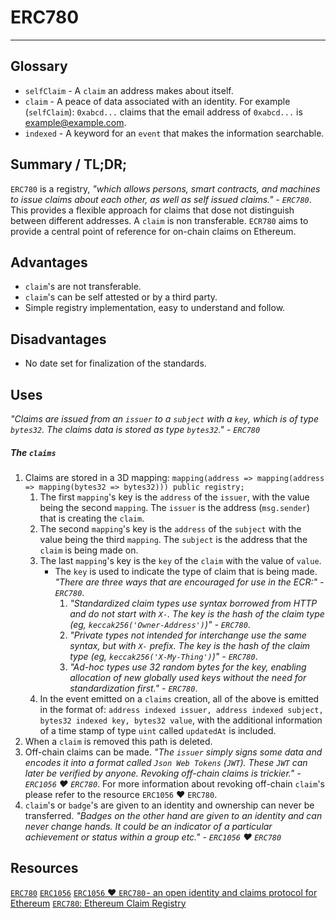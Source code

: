 # ERC780
---

## Glossary
*  `selfClaim` - A `claim` an address makes about itself.  
*  `claim` - A peace of data associated with an identity. For example (`selfClaim`): `0xabcd...` claims that the email address of `0xabcd...` is example@example.com.
*  `indexed` - A keyword for an `event` that makes the information searchable.  

## Summary / TL;DR;
`ERC780` is a registry, _"which allows persons, smart contracts, and machines to issue claims about each other, as well as self issued claims." - `ERC780`_. This provides a flexible approach for claims that dose not distinguish between different addresses. A `claim` is non transferable. `ECR780` aims to provide a central point of reference for on-chain claims on Ethereum.

## Advantages 
* `claim`'s are not transferable.
* `claim`'s can be self attested or by a third party. 
* Simple registry implementation, easy to understand and follow. 

## Disadvantages
* No date set for finalization of the standards.

## Uses 
_"Claims are issued from an `issuer` to a `subject` with a `key`, which is of type `bytes32`. The claims data is stored as type `bytes32`." - `ERC780`_

##### The `claims` 
1. Claims are stored in a 3D mapping: 
`mapping(address => mapping(address => mapping(bytes32 => bytes32))) public registry;`
    1. The first `mapping`'s  key is the `address` of the `issuer`, with the value being the second `mapping`. The `issuer` is the address (`msg.sender`) that is creating the `claim`.
    2. The second `mapping`'s key is the `address` of the `subject` with the value being the third `mapping`. The `subject` is the address that the `claim` is being made on.
    3. The last `mapping`'s key is the `key` of the `claim` with the value of `value`. 
        * The `key` is used to indicate the type of claim that is being made. _"There are three ways that are encouraged for use in the ECR:" - `ERC780`_.
            1. _"Standardized claim types use syntax borrowed from HTTP and do not start with `X-`. The key is the hash of the claim type (eg, `keccak256('Owner-Address')`)" - `ERC780`_.
            2. _"Private types not intended for interchange use the same syntax, but with `X-` prefix. The key is the hash of the claim type (eg, `keccak256('X-My-Thing')`)" - `ERC780`_.
            3. _"Ad-hoc types use 32 random bytes for the key, enabling allocation of new globally used keys without the need for standardization first." - `ERC780`_.
    4. In the event emitted on a `claims` creation, all of the above is emitted in the format of: `address indexed issuer, address indexed subject, bytes32 indexed key, bytes32 value`, with the additional information of a time stamp of type `uint` called `updatedAt` is included. 
2. When a `claim` is removed this path is deleted.
3. Off-chain claims can be made. _"The `issuer` simply signs some data and encodes it into a format called `Json Web Tokens` (`JWT`). These `JWT` can later be verified by anyone. Revoking off-chain claims is trickier." - `ERC1056` ❤ `ERC780`_. For more information about revoking off-chain `claim`'s please refer to the resource `ERC1056` ❤ `ERC780`.
4. `claim`'s or `badge`'s are given to an identity and ownership can never be transferred. _"Badges on the other hand are given to an identity and can never change hands. It could be an indicator of a particular achievement or status within a group etc." - `ERC1056` ❤ `ERC780`_

## Resources
[`ERC780`](https://github.com/ethereum/EIPs/issues/780)
[`ERC1056`](https://github.com/ethereum/EIPs/issues/1056)
[`ERC1056` ❤ `ERC780` - an open identity and claims protocol for Ethereum](https://medium.com/uport/erc1056-erc780-an-open-identity-and-claims-protocol-for-ethereum-aef7207bc744)
[`ERC780`: Ethereum Claim Registry](https://www.reddit.com/r/ethereum/comments/7gewn7/erc_780_ethereum_claim_registry/)
